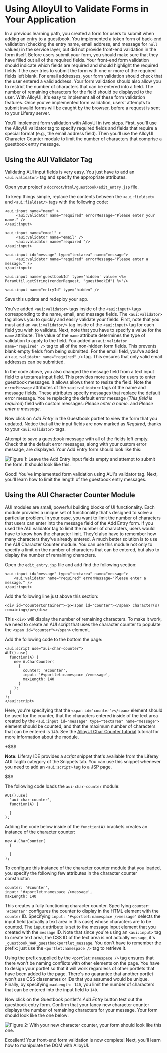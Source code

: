 # Using AlloyUI to Validate Forms in Your Application [](id=using-alloyui-to-validate-forms-in-your-application)

In a previous learning path, you created a form for users to submit when adding
an entry to a guestbook. You implemented a token form of back-end validation
(checking the entry name, email address, and message for `null` values) in the
service layer, but did not provide front-end validation in the form itself.
Before users submit your form, you should make sure that they have filled out
all of the required fields. Your front-end form validation should indicate which
fields are required and should highlight the required fields if the user tries
to submit the form with one or more of the required fields left blank. For email
addresses, your form validation should check that the user entered a valid
address. Your form validation should also allow you to restrict the number of
characters that can be entered into a field. The number of remaining characters
for the field should be displayed to the user. With AlloyUI, it's easy to
implement all of these form validation features. Once you've implemented form
validation, users' attempts to submit invalid forms will be caught by the
browser, before a request is sent to your Liferay server.

You'll implement form validation with AlloyUI in two steps. First, you'll use
the AlloyUI validator tag to specify required fields and fields that require a
special format (e.g., the email address field). Then you'll use the AlloyUI
Character Counter module to limit the number of characters that comprise a
guestbook entry message.

## Using the AUI Validator Tag

Validating AUI input fields is very easy. You just have to add an
`<aui:validator>` tag and specify the appropriate attributes.

Open your project's `docroot/html/guestbook/edit_entry.jsp` file.

To keep things simple, replace the contents between the `<aui:fieldset>` and
`<aui:fieldset/>` tags with the following code:

    <aui:input name="name" >
         <aui:validator name="required" errorMessage="Please enter your name." />
    </aui:input>

    <aui:input name="email" >
         <aui:validator name="email" />
         <aui:validator name="required "/>
    </aui:input>

    <aui:input id="message" type="textarea" name="message">
         <aui:validator name="required" errorMessage="Please enter a message." />
    </aui:input>

    <aui:input name='guestbookId' type='hidden' value='<%= ParamUtil.getString(renderRequest, "guestbookId") %>'/>

    <aui:input name="entryId" type="hidden" />

Save this update and redeploy your app.

You've added `<aui:validator>` tags inside of the `<aui:input>` tags
corresponding to the name, email, and message fields. The `<aui:validator>` tag
allows you to quickly and easily validate your fields. First, note that you must
add an `<aui:validator/>` tag inside of the `<aui:input>` tag for each field you
wish to validate. Next, note that you have to specify a value for the `name`
attribute. The value of the `name` attribute determines the type of validation
to apply to the field. You added an `aui:validator name="required" />` tag to
all of the non-hidden form fields. This prevents blank empty fields from being
submitted. For the email field, you've added an `aui:validator name="required"
/>` tag. This ensures that only valid email addresses can be submitted. 

In the code above, you also changed the message field from a text input field to
a textarea input field. This provides more space for users to enter guestbook
messages. It allows allows them to resize the field. Note the `errorMessage`
attributes of the `<aui:validator>` tags of the name and message fields. These
attributes specify messages that replace the default error message. You're
replacing the default error message (*This field is required*) field with custom
messages: *Please enter a name.* and *Please enter a message.*

Now click on *Add Entry* in the Guestbook portlet to view the form that you
updated. Notice that all the input fields are now marked as *Required*, thanks
to your `<aui:validator>` tags. 

Attempt to save a guestbook message with all of the fields left empty. Check
that the default error messages, along with your custom error message, are
displayed. Your Add Entry form should look like this: 

![Figure 1: Leave the Add Entry input fields empty and attempt to submit the form. It should look like this.](../../images/guestbook-form-validation.png)

Good! You've implemented form validation using AUI's validator tag. Next, you'll
learn how to limit the length of the guestbook entry messages.

## Using the AUI Character Counter Module

AUI modules are small, powerful building blocks of UI functionality. Each module
provides a unique set of functionality that's designed to solve a particular
problem. In your case, you want to limit the number of characters that users can
enter into the message field of the Add Entry form. If you used the AUI
validator tag to limit the number of characters, users would have to know how
the character limit. They'd also have to remember how many characters they've
already entered. A much better solution is to use the AUI Character Counter
module. You can use this module not only to specify a limit on the number of
characters that can be entered, but also to display the number of remaining
characters.

Open the `edit_entry.jsp` file and add find the following section:

    <aui:input id="message" type="textarea" name="message">
        <aui:validator name="required" errorMessage="Please enter a message." />
    </aui:input>

Add the following line just above this section:

    <div id="counterContainer"><p><span id="counter"></span> character(s) remaining</p></div>

This `<div>` will display the number of remaining characters. To make it
work, we need to create an AUI script that uses the character counter to
populate the `<span id="counter"></span>` element.

Add the following code to the bottom the page:

    <aui:script use="aui-char-counter">
    AUI().use(
      function(A) {
        new A.CharCounter(
          {
            counter: '#counter',
            input: '#<portlet:namespace />message',
            maxLength: 140
          }
        );
      }
    );
    </aui:script>   

Here, you're specifying that the `<span id="counter"></span>` element should
be used for the counter, that the characters entered inside of the text area
created by the `<aui:input id="message" type="textarea" name="message">`
element should be counted, and that the maximum number of characters that
can be entered is `140`. See the
[AlloyUI Char Counter tutorial](http://alloyui.com/tutorials/char-counter)
tutorial for more information about the module.

+$$$

**Note:** Liferay IDE provides a *script* snippet that's available from the
Liferay AUI Taglib category of the Snippets tab. You can use this snippet
whenever you need to add an `<aui:script>` tag to a JSP page.

$$$

The following code loads the `aui-char-counter` module:

    AUI().use(
      'aui-char-counter',
      function(A) {

      }
    );

Adding the code below inside of the `function(A)` brackets creates an
instance of the character counter:

    new A.CharCounter(
      {
       
      }
    );

To configure this instance of the character counter module that you loaded,
you specify the following few attributes in the character counter
constructor:

    counter: '#counter',
    input: '#<portlet:namespace />message',
    maxLength: 140

This creates a fully functioning character counter. Specifying `counter:
'#counter'` configures the counter to display in the HTML element with the
`counter` ID. Specifying `input: '#<portlet:namespace />message'` selects
the input field (actually a text area in this case) whose characters are to
be counted. The `input` attribute is set to the message input element that
you created with the `message` ID. Note that since you're using an
`<aui:input>` tag to create text area, the CSS ID of the text area is not
actually `message`, it's `_guestbook_WAR_guestbookportlet_message`.  You
don't have to remember the prefix: just use the `<portlet:namespace />` tag
to retrieve it.

Using the prefix supplied by the `<portlet:namespace />` tag ensures that
there won't be naming conflicts with other elements on the page. You have to
design your portlet so that it will work regardless of other portlets that
have been added to the page. There's no guarantee that another portlet won't
use CSS classnames or IDs that you assumed would be unique. Finally, by
specifying `maxLength: 140`, you limit the number of characters that can be
entered into the input field to `140`.

Now click on the Guestbook portlet's *Add Entry* button test out the guestbook
entry form. Confirm that your fancy new character counter displays the number of
remaining characters for your message. Your form should look like the one below:
 
![Figure 2: With your new character counter, your form should look like this one.](../../images/guestbook-char-counter.png)

Excellent! Your front-end form validation is now complete! Next, you'll learn
how to manipulate the DOM with AlloyUI.
